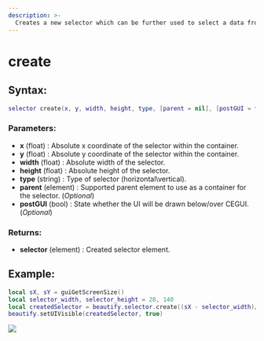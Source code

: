 ```yaml
---
description: >-
  Creates a new selector which can be further used to select a data from your data-list.
---
```


# create

## **Syntax:**

```lua
selector create(x, y, width, height, type, [parent = nil], [postGUI = false])
```

### **Parameters:**

* **x** \(float\) : Absolute x coordinate of the selector within the container.
* **y** \(float\) : Absolute y coordinate of the selector within the container.
* **width** \(float\) : Absolute width of the selector.
* **height** \(float\) : Absolute height of the selector.
* **type** \(string\) : Type of selector \(horizontal\vertical\).
* **parent** \(element\) : Supported parent element to use as a container for the selector. \(_Optional_\)
* **postGUI** \(bool\) : State whether the UI will be drawn below/over CEGUI. \(_Optional_\)

### **Returns:**

* **selector** \(element\) : Created selector element.

## **Example:**

```lua
local sX, sY = guiGetScreenSize()
local selector_width, selector_height = 28, 140
local createdSelector = beautify.selector.create((sX - selector_width)/2, (sY - selector_height)/2, selector_width, selector_height, "horizontal", nil, false)
beautify.setUIVisible(createdSelector, true)
```

![](../../.gitbook/assets/createselector.png)
